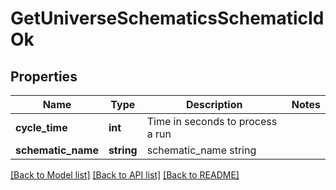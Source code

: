 # GetUniverseSchematicsSchematicIdOk

## Properties
Name | Type | Description | Notes
------------ | ------------- | ------------- | -------------
**cycle_time** | **int** | Time in seconds to process a run | 
**schematic_name** | **string** | schematic_name string | 

[[Back to Model list]](../README.md#documentation-for-models) [[Back to API list]](../README.md#documentation-for-api-endpoints) [[Back to README]](../README.md)


